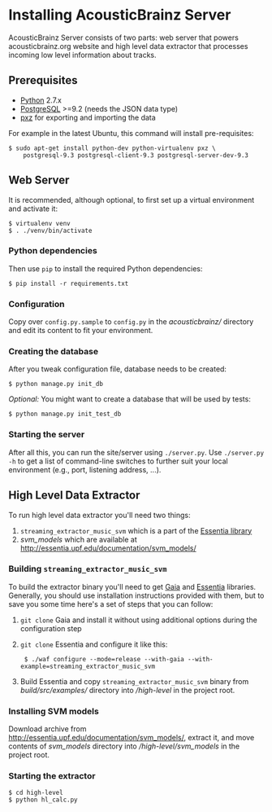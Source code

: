 Installing AcousticBrainz Server
================================

AcousticBrainz Server consists of two parts: web server that powers
acousticbrainz.org website and high level data extractor that processes
incoming low level information about tracks.

Prerequisites
-------------

* [Python](https://www.python.org/) 2.7.x
* [PostgreSQL](http://www.postgresql.org/) >=9.2 (needs the JSON data type)
* [pxz](http://manpages.ubuntu.com/manpages/trusty/man1/pxz.1.html) for
exporting and importing the data

For example in the latest Ubuntu, this command will install pre-requisites:

    $ sudo apt-get install python-dev python-virtualenv pxz \
        postgresql-9.3 postgresql-client-9.3 postgresql-server-dev-9.3


Web Server
----------

It is recommended, although optional, to first set up a virtual environment and
activate it:

    $ virtualenv venv
    $ . ./venv/bin/activate

### Python dependencies

Then use `pip` to install the required Python dependencies:

    $ pip install -r requirements.txt

### Configuration

Copy over `config.py.sample` to `config.py` in the *acousticbrainz/* directory
and edit its content to fit your environment.

### Creating the database

After you tweak configuration file, database needs to be created:

    $ python manage.py init_db

*Optional:* You might want to create a database that will be used by tests:

    $ python manage.py init_test_db

### Starting the server

After all this, you can run the site/server using `./server.py`.
Use `./server.py -h` to get a list of command-line switches
to further suit your local environment (e.g., port, listening address, ...).


High Level Data Extractor
-------------------------

To run high level data extractor you'll need two things:

1. `streaming_extractor_music_svm` which is a part of the [Essentia library](http://essentia.upf.edu/)
2. *svm_models* which are available at http://essentia.upf.edu/documentation/svm_models/

### Building `streaming_extractor_music_svm`

To build the extractor binary you'll need to get [Gaia](https://github.com/MTG/gaia)
and [Essentia](https://github.com/MTG/essentia) libraries. Generally, you should
use installation instructions provided with them, but to save you some time
here's a set of steps that you can follow:

1. `git clone` Gaia and install it without using additional options during the
configuration step

2. `git clone` Essentia and configure it like this:

        $ ./waf configure --mode=release --with-gaia --with-example=streaming_extractor_music_svm

3. Build Essentia and copy `streaming_extractor_music_svm` binary from *build/src/examples/*
directory into */high-level* in the project root.

### Installing SVM models

Download archive from http://essentia.upf.edu/documentation/svm_models/, extract
it, and move contents of *svm_models* directory into */high-level/svm_models*
in the project root.

### Starting the extractor

    $ cd high-level
    $ python hl_calc.py
